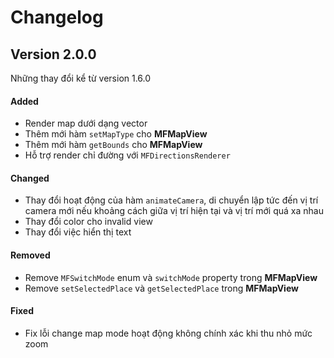 # Changelog

## Version 2.0.0

Những thay đổi kể từ version 1.6.0

#### Added

- Render map dưới dạng vector
- Thêm mới hàm `setMapType` cho **MFMapView** 
- Thêm mới hàm `getBounds` cho **MFMapView**
- Hỗ trợ render chỉ đường với `MFDirectionsRenderer`

#### Changed

- Thay đổi hoạt động của hàm `animateCamera`, di chuyển lập tức đến vị trí camera mới nếu khoảng cách giữa vị trí hiện tại và vị trí mới quá xa nhau
- Thay đổi color cho invalid view
- Thay đổi việc hiển thị text

<!-- #### Deprecated -->
#### Removed

- Remove `MFSwitchMode` enum và `switchMode` property trong **MFMapView** 
- Remove `setSelectedPlace` và `getSelectedPlace` trong **MFMapView** 

#### Fixed

- Fix lỗi change map mode hoạt động không chính xác khi thu nhỏ mức zoom


<!-- #### Security -->
